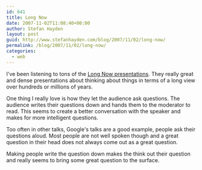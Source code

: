```yaml
---
id: 641
title: Long Now
date: 2007-11-02T11:08:40+00:00
author: Stefan Hayden
layout: post
guid: http://www.stefanhayden.com/blog/2007/11/02/long-now/
permalink: /blog/2007/11/02/long-now/
categories:
  - web
---
```

I've been listening to tons of the <a href="http://www.longnow.org/projects/seminars/">Long Now presentations</a>. They really great and dense presentations about thinking about things in terms of a long view over hundreds or millions of years.

One thing I really love is how they let the audience ask questions. The audience writes their questions down and hands them to the moderator to read. This seems to create a better conversation with the speaker and makes for more intelligent questions.

Too often in other talks, Google's talks are a good example, people ask their questions aloud. Most people are not well spoken though and a great question in their head does not always come out as a great question.

Making people write the question down makes the think out their question and really seems to bring some great question to the surface.